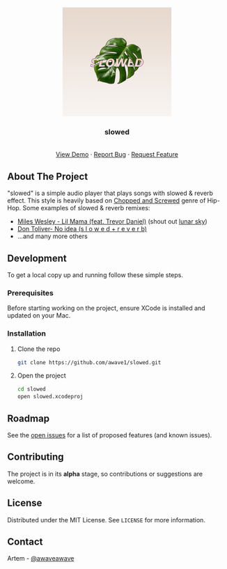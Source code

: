 <!-- PROJECT LOGO -->
<br />
<p align="center">
  <a href="https://github.com/awave1/slowed">
    <img src="assets/logo.png" alt="Logo" width="250" height="250">
  </a>

  <h3 align="center">slowed</h3>

  <p align="center">
    <br />
    <a href="https://twitter.com/awaveawave/status/1354609494253133825">View Demo</a>
    ·
    <a href="https://github.com/awave1/slowed/issues">Report Bug</a>
    ·
    <a href="https://github.com/awave1/slowed/issues">Request Feature</a>
  </p>
</p>

## About The Project

"slowed" is a simple audio player that plays songs with slowed & reverb effect. This style is heavily based on [Chopped and Screwed](https://en.wikipedia.org/wiki/Chopped_and_screwed) genre of Hip-Hop. Some examples of slowed & reverb remixes:

- [Miles Wesley - Lil Mama (feat. Trevor Daniel)](https://youtu.be/ORzczlbbZSc) (shout out [lunar sky](https://www.youtube.com/channel/UCqi9XdZm7sxjvMUQ0RRr2Sw))
- [Don Toliver- No idea (s l o w e d + r e v e r b)](https://youtu.be/7g1w53qxNzM)
- ...and many more others

<!-- GETTING STARTED -->

## Development

To get a local copy up and running follow these simple steps.

### Prerequisites

Before starting working on the project, ensure XCode is installed and updated on your Mac.

### Installation

1. Clone the repo
   ```sh
   git clone https://github.com/awave1/slowed.git
   ```
2. Open the project
   ```sh
   cd slowed
   open slowed.xcodeproj
   ```

<!-- ROADMAP -->

## Roadmap

See the [open issues](https://github.com/awave1/slowed/issues) for a list of proposed features (and known issues).

<!-- CONTRIBUTING -->

## Contributing

The project is in its **alpha** stage, so contributions or suggestions are welcome.

<!-- LICENSE -->

## License

Distributed under the MIT License. See `LICENSE` for more information.

<!-- CONTACT -->

## Contact

Artem - [@awaveawave](https://twitter.com/awaveawave)

